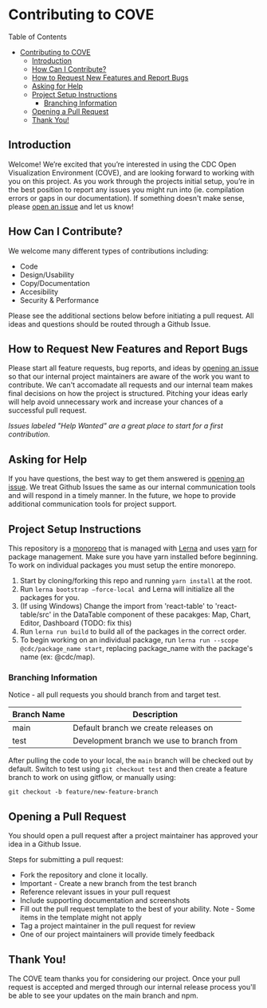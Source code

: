 # Contributing to COVE

Table of Contents
- [Contributing to COVE](#contributing-to-cove)
	- [Introduction](#introduction)
	- [How Can I Contribute?](#how-can-i-contribute)
	- [How to Request New Features and Report Bugs](#how-to-request-new-features-and-report-bugs)
	- [Asking for Help](#asking-for-help)
	- [Project Setup Instructions](#project-setup-instructions)
		- [Branching Information](#branching-information)
	- [Opening a Pull Request](#opening-a-pull-request)
	- [Thank You!](#thank-you)

## Introduction
Welcome! We’re excited that you’re interested in using the CDC Open Visualization Environment (COVE), and are looking forward to working with you on this project. As you work through the projects initial setup, you’re in the best position to report any issues you might run into (ie. compilation errors or gaps in our documentation).
If something doesn't make sense, please [open an issue](https://github.com/CDCgov/cdc-open-viz/issues) and let us know!

## How Can I Contribute?
We welcome many different types of contributions including:

* Code
* Design/Usability
* Copy/Documentation
* Accesibility
* Security & Performance

Please see the additional sections below before initiating a pull request. All ideas and questions should be routed through a Github Issue.

## How to Request New Features and Report Bugs
Please start all feature requests, bug reports, and ideas by [opening an issue](https://github.com/CDCgov/cdc-open-viz/issues) so that our internal project maintainers are aware of the work you want to contribute. We can't accomadate all requests and our internal team makes final decisions on how the project is structured. Pitching your ideas early will help avoid unnecessary work and increase your chances of a successful pull request.

*Issues labeled "Help Wanted" are a great place to start for a first contribution.*

## Asking for Help
If you have questions, the best way to get them answered is [opening an issue](https://github.com/CDCgov/cdc-open-viz/issues). We treat Github Issues the same as our internal communication tools and will respond in a timely manner. In the future, we hope to provide additional communication tools for project support.

## Project Setup Instructions
This repository is a [monorepo](https://en.wikipedia.org/wiki/Monorepo) that is managed with [Lerna](https://github.com/lerna/lerna#readme) and uses [yarn](https://yarnpkg.com/) for package management. Make sure you have yarn installed before beginning. To work on individual packages you must setup the entire monorepo.

1. Start by cloning/forking this repo and running `yarn install` at the root.
2. Run `lerna bootstrap —force-local `and Lerna will initialize all the packages for you.
3. (If using Windows) Change the import from 'react-table' to 'react-table/src' in the DataTable component of these pacakges: Map, Chart, Editor, Dashboard (TODO: fix this)
4. Run `lerna run build` to build all of the packages in the correct order.
5. To begin working on an individual package, run `lerna run --scope @cdc/package_name start`, replacing package_name with the package's name (ex: @cdc/map).

### Branching Information
Notice - all pull requests you should branch from and target test.

|Branch Name   | Description  |
|---|---|
| main  | Default branch we create releases on |
| test | Development branch we use to branch from |

After pulling the code to your local, the `main` branch will be checked out by default. Switch to test using `git checkout test` and then create a feature branch to work on using gitflow, or manually using:

 `git checkout -b feature/new-feature-branch`

## Opening a Pull Request
You should open a pull request after a project maintainer has approved your idea in a Github Issue.

Steps for submitting a pull request:

- Fork the repository and clone it locally.
- Important - Create a new branch from the test branch
- Reference relevant issues in your pull request
- Include supporting documentation and screenshots
- Fill out the pull request template to the best of your ability. Note - Some items in the template might not apply
- Tag a project maintainer in the pull request for review
- One of our project maintainers will provide timely feedback

## Thank You!
The COVE team thanks you for considering our project. Once your pull request is accepted and merged through our internal release process you'll be able to see your updates on the main branch and npm.

